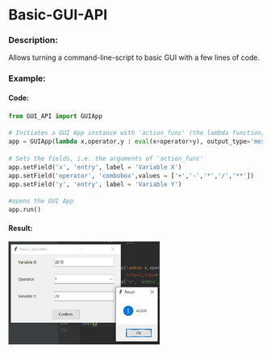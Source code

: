 # Basic-GUI-API

### Description:
Allows turning a command-line-script to basic GUI with a few lines of code.


### Example:

#### Code:
```python
from GUI_API import GUIApp

# Initiates a GUI App instance with 'action_func' (the lambda function) and output in pop-up-message 
app = GUIApp(lambda x,operator,y : eval(x+operator+y), output_type='messagebox', title="Basic Calculator")

# Sets the fields, i.e. the arguments of 'action_func'
app.setField('x', 'entry', label = 'Variable X')
app.setField('operator', 'combobox',values = ['+','-','*','/','**'])
app.setField('y', 'entry', label = 'Variable Y')

#opens the GUI App
app.run()
```

#### Result:
<img src="https://github.com/matanbt/Basic-GUI-API/blob/master/img/demo.png" width=300>

